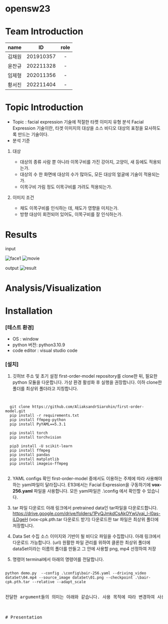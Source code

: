 # opensw23

# Team Introduction

|  name  |    ID     | role |
| :----: | :-------: | :--: |
| 김채원 | 201910357 |  -   |
| 윤찬규 | 202211328 |  -   |
| 임제형 | 202011356 |  -   |
| 황서진 | 202211404 |  -   |

# Topic Introduction
- Topic : facial expression 기술에 적절한 타켓 이미지 유형 분석
  Facial Expression 기술이란, 타겟 이미지의 대상을 소스 비디오 대상의 표정을 묘사하도록 만드는 기술이다.
- 분석 기준
1. 대상
    - 대상의 종류
      사람 뿐 아니라 이목구비를 가진 강아지, 고양이, 새 등에도 적용되는가.
    - 대상의 수
      한 화면에 대상의 수가 많아도, 모든 대상의 얼굴에 기술이 적용되는가.
    - 이목구비 가림 정도
      이목구비를 가려도 적용되는가.
      
2. 이미지 조건
    - 채도
      이목구비를 인식하는 데, 채도가 영향을 미치는가.
    - 방향
      대상이 회전되어 있어도, 이목구비를 잘 인식하는가.
      
# Results
input

![face1](https://github.com/dldyou2/opensw23-E1I3/assets/76515856/e67187ef-fb41-48c5-9770-c89ac91fe319)
![movie](https://github.com/dldyou2/opensw23-E1I3/assets/76515856/72d54b9f-8ae6-4bdc-aaa2-2e31eeb4ceab)


output
![result](https://github.com/dldyou2/opensw23-E1I3/assets/76515856/fa7893d7-46bf-436b-adac-46b33d556fe0)

# Analysis/Visualization

# Installation

### [테스트 환경]
- OS : window
- python 버전: python3.10.9
- code editor : visual studio code

### [설치]
1. 깃허브 주소 및 초기 설정
first-order-model repository를 clone한 뒤, 필요한 python 모듈을 다운합니다. 가상 환경 활성화 후 실행을 권장합니다. 이하 clone한 폴더를 최상위 폴더라고 지칭합니다. 

<pre>
<code>

  git clone https://github.com/AliaksandrSiarohin/first-order-model.git
  pip install -r requirements.txt
  pip install ffmpeg-python
  pip install PyYAML==5.3.1

  pip install torch
  pip install torchvision

  pip3 install -U scikit-learn
  pip install ffmpeg
  pip install pandas
  pip install matplotlib
  pip install imageio-ffmpeg
</code>
</pre>

2. YAML configs 확인
first-order-model 중에서도 이용하는 주제에 따라 사용해야하는 yaml파일이 달라집니다. 
E1I3에서는 Facial Expression을 구동하기에 **vox-256.yaml** 파일을 사용합니다. 모든 yaml파일은 .\config 에서 확인할 수 있습니다.

3. tar 파일 다운로드
아래 링크에서 pretrained data인 tar파일을 다운로드합니다.
https://drive.google.com/drive/folders/1PyQJmkdCsAkOYwUyaj_l-l0as-iLDgeH (vox-cpk.pth.tar 다운로드 받기)
다운로드한 tar 파일은 최상위 폴더에 저장합니다. 

5. Data Set 수집
소스 이미지와 기반이 될 비디오 파일을 수집합니다. 아래 링크에서 다운로드 가능합니다. (url)
원활한 파일 관리를 위하여 클론한 최상위 폴더에 dataSet이라는 이름의 폴더를 만들고 그 안에 사용할 png, mp4 선정하여 저장

6. 명령어 
terminal에서 아래의 명령어를 전달합니다.
<pre>
<code>
python demo.py  --config .\config\bair-256.yaml --driving_video dataSet\04.mp4 --source_image dataSet\01.png --checkpoint .\bair-cpk.pth.tar --relative --adapt_scale
</code>
<pre>
전달한 argument들의 의미는 아래와 같습니다. 사용 목적에 따라 변경하여 사용합니다. 



# Presentation

